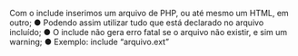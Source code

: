 Com o include inserimos um arquivo de PHP, ou até mesmo um HTML, em outro; ● Podendo assim utilizar tudo que está declarado no arquivo incluído; ● O include não gera erro fatal se o arquivo não existir, e sim um warning; ● Exemplo: include “arquivo.ext”
